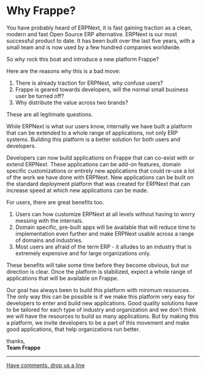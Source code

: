 # Why Frappe?

You have probably heard of ERPNext, it is fast gaining traction as a clean, modern and fast Open Source ERP alternative. ERPNext is our most successful product to date. It has been built over the last five years, with a small team and is now used by a few hundred companies worldwide.

So why rock this boat and introduce a new platform Frappe?

Here are the reasons why this is a bad move:

1. There is already traction for ERPNext, why confuse users?
1. Frappe is geared towards developers, will the normal small business user be turned off?
1. Why distribute the value across two brands?

These are all legitimate questions.

While ERPNext is what our users know, internally we have built a platform that can be extended to a whole range of applications, not only ERP systems. Building this platform is a better solution for both users and developers.

Developers can now build applications on Frappe that can co-exist with or extend ERPNext. These applications can be add-on features, domain specific customizations or entirely new applications that could re-use a lot of the work we have done with ERPNext. New applications can be built on the standard deployment platform that was created for ERPNext that can increase speed at which new applications can be made.

For users, there are great benefits too.

1. Users can how customize ERPNext at all levels without having to worry messing with the internals.
1. Domain specific, pre-built apps will be available that will reduce time to implementation even further and make ERPNext usable across a range of domains and industries.
1. Most users are afraid of the term ERP - it alludes to an industry that is extremely expensive and for large organizations only.

These benefits will take some time before they become obvious, but our direction is clear. Once the platform is stabilized, expect a whole range of applications that will be available on Frappe.

Our goal has always been to build this platform with minimum resources. The only way this can be possible is if we make this platform very easy for developers to enter and build new applications. Good quality solutions have to be tailored for each type of industry and organization and we don't think we will have the resources to build so many applications. But by making this a platform, we invite developers to be a part of this movement and make good applications, that help organizations run better.

thanks,<br>
**Team Frappe**

---

[Have comments, drop us a line](/contact)
